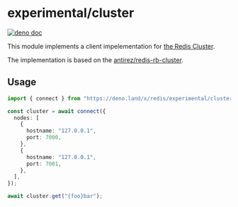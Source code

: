 # experimental/cluster

[![deno doc](https://doc.deno.land/badge.svg)](https://doc.deno.land/https/deno.land/x/redis/experimental/cluster/mod.ts)

This module implements a client impelementation for
[the Redis Cluster](https://redis.io/topics/cluster-tutorial).

The implementation is based on the
[antirez/redis-rb-cluster](https://github.com/antirez/redis-rb-cluster).

## Usage

```typescript
import { connect } from "https://deno.land/x/redis/experimental/cluster/mod.ts";

const cluster = await connect({
  nodes: [
    {
      hostname: "127.0.0.1",
      port: 7000,
    },
    {
      hostname: "127.0.0.1",
      port: 7001,
    },
  ],
});

await cluster.get("{foo}bar");
```

